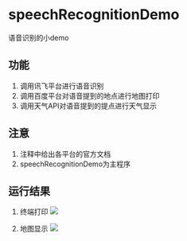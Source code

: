 # speechRecognitionDemo

语音识别的小demo

## 功能
1. 调用讯飞平台进行语音识别
2. 调用百度平台对语音提到的地点进行地图打印
3. 调用天气API对语音提到的提点进行天气显示

## 注意
1. 注释中给出各平台的官方文档
2. speechRecognitionDemo为主程序

## 运行结果
1. 终端打印
![](https://github.com/wasiiii/speechRecognitionDemo/blob/main/images/%E7%BB%88%E7%AB%AF%E6%89%93%E5%8D%B0.png)

2. 地图显示
![](https://github.com/wasiiii/speechRecognitionDemo/blob/main/images/%E5%9C%B0%E5%9B%BE%E6%98%BE%E7%A4%BA.png)
